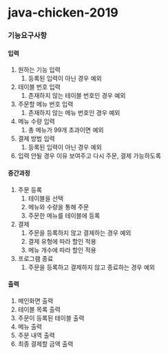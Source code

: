 # java-chicken-2019
### 기능요구사항
#### 입력
1. 원하는 기능 입력
    1. 등록된 입력이 아닌 경우 예외
1. 테이블 번호 입력
    1. 존재하지 않는 테이블 번호인 경우 예외
1. 주문할 메뉴 번호 입력
    1. 존재하지 않는 메뉴 번호인 경우 예외
1. 메뉴 수량 입력
    1. 총 메뉴가 99개 초과이면 예외
1. 결제 방법 입력
    1. 등록된 입력이 아닌 경우 예외
1. 입력 안될 경우 이유 보여주고 다시 주문, 결제 가능하도록

#### 중간과정
1. 주문 등록
    1. 테이블을 선택
    1. 메뉴와 수량을 통해 주문
    1. 주문한 메뉴를 테이블에 등록
1. 결제
    1. 주문을 등록하지 않고 결제하는 경우 예외
    1. 결제 유형에 따라 할인 적용
    1. 메뉴 개수에 따라 할인 적용
1. 프로그램 종료
    1. 주문을 등록하고 결제하지 않고 종료하는 경우 예외
#### 출력
1. 메인화면 출력
1. 테이블 목록 출력
1. 주문이 등록된 테이블 출력
1. 메뉴 출력
1. 주문 내역 출력
1. 최종 결제할 금액 출력